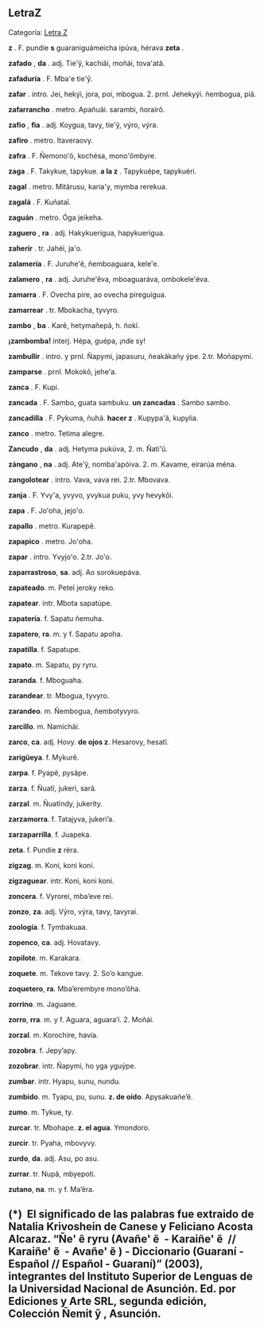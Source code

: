 ## LetraZ

Categoría: [Letra Z](http://descubrircorrientes.com.ar/2012/index.php/1466-diccionario-guarani/espanol-guarani/letra-z)

**z** . F. pundie **s** guaraniguámeicha ipúva, hérava **zeta** .

**zafado** , **da** . adj. Tie'ỹ, kachiãi, moñái, tova'atã.

**zafaduría** . F. Mba'e tie'ỹ.

**zafar** . intro. Jei, hekýi, jora, poi, mbogua. 2\. prnl. Jehekyýi. ñembogua, piã.

**zafarrancho** . metro. Apañuãi. sarambi, ñorairõ.

**zafio** , **fia** . adj. Koygua, tavy, tie'ỹ, výro, výra.

**zafiro** . metro. Itaveraovy.

**zafra** . F. Ñemono'õ, kochésa, mono'õmbyre.

**zaga** . F. Takykue, tapykue. **a la z** . Tapykuépe, tapykuéri.

**zagal** . metro. Mitãrusu, karia'y, mymba rerekua.

**zagalá** . F. Kuñataĩ.

**zaguán** . metro. Óga jeikeha.

**zaguero** , **ra** . adj. Hakykuerigua, hapykuerigua.

**zaherir** . tr. Jahéi, ja'o.

**zalamería** . F. Juruhe'ẽ, ñemboaguara, kele'e.

**zalamero** , **ra** . adj. Juruhe'ẽva, mboaguaráva, ombokele'éva.

**zamarra** . F. Ovecha pire, ao ovecha pireguigua.

**zamarrear** . tr. Mbokacha, tyvyro.

**zambo** , **ba** . Karẽ, hetymañepã, h. ñokĩ.

**¡zambomba!** interj. Hépa, guépa, ¡nde sy!

**zambullir** . intro. y prnl. Ñapymi, japasuru, ñeakãkañy ýpe. 2.tr. Moñapymi.

**zamparse** . prnl. Mokokõ, jehe'a.

**zanca** . F. Kupi.

**zancada** . F. Sambo, guata sambuku. **un zancadas** . Sambo sambo.

**zancadilla** . F. Pykuma, ñuhã. **hacer z** . Kupypa'ã, kupylia.

**zanco** . metro. Tetima alegre.

**Zancudo** , **da** . adj. Hetyma pukúva, 2. m. Ñati'ũ.

**zángano** , **na** . adj. Ate'ỹ, nomba'apóiva. 2\. m. Kavame, eirarúa ména.

**zangolotear** . intro. Vava, vava rei. 2.tr. Mbovava.

**zanja** . F. Yvy'a, yvyvo, yvykua puku, yvy hevykõi.

**zapa** . F. Jo'oha, jejo'o.

**zapallo** . metro. Kurapepẽ.

**zapapico** . metro. Jo'oha.

**zapar** . intro. Yvyjo'o. 2.tr. Jo'o.

**zaparrastroso**, **sa**. adj. Ao sorokuepáva.

**zapateado**. m. Peteĩ jeroky reko.

**zapatear**. intr. Mbota sapatúpe.

**zapatería**. f. Sapatu ñemuha.

**zapatero**, **ra**. m. y f. Sapatu apoha.

**zapatilla**. f. Sapatupe.

**zapato**. m. Sapatu, py ryru.

**zaranda**. f. Mboguaha.

**zarandear**. tr. Mbogua, tyvyro.

**zarandeo**. m. Ñembogua, ñembotyvyro.

**zarcillo**. m. Namichãi.

**zarco**, **ca**. adj. Hovy. **de ojos z**. Hesarovy, hesatĩ.

**zarigüeya**. f. Mykurẽ.

**zarpa**. f. Pyapẽ, pysãpe.

**zarza**. f. Ñuatĩ, jukeri, sarã.

**zarzal**. m. Ñuatĩndy, jukerity.

**zarzamorra**. f. Tatajyva, jukeri’a.

**zarzaparrilla**. f. Juapeka.

**zeta**. f. Pundie **z** réra.

**zigzag**. m. Koni, koni koni.

**zigzaguear**. intr. Koni, koni koni.

**zoncera**. f. Vyrorei, mba’eve rei.

**zonzo**, **za**. adj. Výro, výra, tavy, tavyrai.

**zoología**. f. Tymbakuaa.

**zopenco**, **ca**. adj. Hovatavy.

**zopilote**. m. Karakara.

**zoquete**. m. Tekove tavy. 2. So’o kangue.

**zoquetero**, **ra**. Mba’erembyre mono’õha.

**zorrino**. m. Jaguane.

**zorro**, **rra**. m. y f. Aguara, aguara’í. 2. Moñái.

**zorzal**. m. Korochire, havía.

**zozobra**. f. Jepy’apy.

**zozobrar**. intr. Ñapymi, ho yga yguýpe.

**zumbar**. intr. Hyapu, sunu, nundu.

**zumbido**. m. Tyapu, pu, sunu. **z. de oído**. Apysakuañe’ẽ.

**zumo**. m. Tykue, ty.

**zurcar**. tr. Mbohape. **z. el agua**. Ymondoro.

**zurcir**. tr. Pyaha, mbovyvy.

**zurdo**, **da**. adj. Asu, po asu.

**zurrar**. tr. Nupã, mbyepoti.

**zutano**, **na**. m. y f. Ma’ẽra.

## **(\*)**  El significado de las palabras fue extraido de Natalia Krivoshein de Canese y Feliciano Acosta Alcaraz. “Ñe' ẽ ryru (Avañe' ẽ  - Karaiñe' ẽ  // Karaiñe' ẽ  - Avañe' ẽ ) - Diccionario (Guaraní - Español // Español - Guaraní)” (2003), integrantes del Instituto Superior de Lenguas de la Universidad Nacional de Asunción. Ed. por Ediciones y Arte SRL, segunda edición, Colección Ñemit ỹ , Asunción.